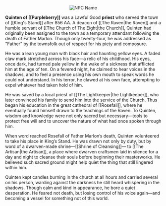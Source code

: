 <div style="text-align: center;">
  <img src="Quinten of Purpleberry.jpg" alt="NPC Name" style="max-width: 450px;">
</div>

**Quinten of [[Purpleberry]]** was a Lawful Good **priest** who served the town of [[King's Stand]] after 856 AA. A deacon of [[The Raven|the Raven]] and a humble servant of [[The Church of The Eight|the Church]], Quinten had originally been assigned to the town as a temporary attendant following the death of Father Marlon. Though only twenty-four, he was addressed as "Father" by the townsfolk out of respect for his piety and composure.

He was a lean young man with black hair and haunting yellow eyes. A faded claw mark stretched across his face—a relic of his childhood. His eyes, once dark, had turned pale yellow in the wake of a sickness that afflicted him at the age of ten. On a fevered night, he claimed to hear voices in the shadows, and to feel a presence using his own mouth to speak words he could not understand. In his terror, he clawed at his own face, attempting to expel whatever had taken hold of him.

He was saved by a local priest of [[The Lightkeeper|the Lightkeeper]], who later convinced his family to send him into the service of the Church. Thus began his education in the great cathedral of [[Rosefall]], where he eventually found himself drawn to the teachings of the Raven. To Quinten, wisdom and knowledge were not only sacred but necessary—tools to protect free will and to uncover the nature of what had once spoken through him.

When word reached Rosefall of Father Marlon’s death, Quinten volunteered to take his place in King’s Stand. He was drawn not only by duty, but by word of a dwarven-made shrine—[[Shrine of Cleansing]]— to [[The Artisan|the Artisan]], a place where dwarven craftsmen laid in silence for a day and night to cleanse their souls before beginning their masterworks. He believed such sacred ground might help quiet the thing that still lingered within him.

Quinten kept candles burning in the church at all hours and carried several on his person, warding against the darkness he still heard whispering in the shadows. Though calm and kind in appearance, he bore a quiet desperation. He feared not death, but losing control of his voice again—and becoming a vessel for something not of this world.